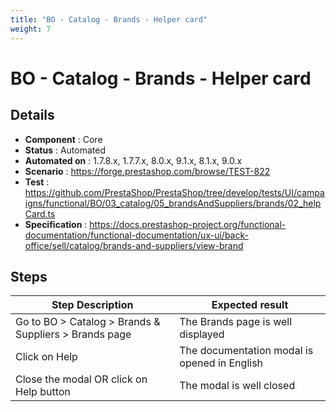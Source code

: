 ```yaml
---
title: "BO - Catalog - Brands - Helper card"
weight: 7
---
```


# BO - Catalog - Brands - Helper card
## Details
* **Component** : Core
* **Status** : Automated
* **Automated on** : 1.7.8.x, 1.7.7.x, 8.0.x, 9.1.x, 8.1.x, 9.0.x
* **Scenario** : https://forge.prestashop.com/browse/TEST-822
* **Test** : https://github.com/PrestaShop/PrestaShop/tree/develop/tests/UI/campaigns/functional/BO/03_catalog/05_brandsAndSuppliers/brands/02_helpCard.ts
* **Specification** : https://docs.prestashop-project.org/functional-documentation/functional-documentation/ux-ui/back-office/sell/catalog/brands-and-suppliers/view-brand

## Steps
| Step Description | Expected result |
| ----- | ----- |
| Go to BO > Catalog > Brands & Suppliers > Brands page | The Brands page is well displayed |
| Click on Help | The documentation modal is opened in English |
| Close the modal OR click on Help button | The modal is well closed |
